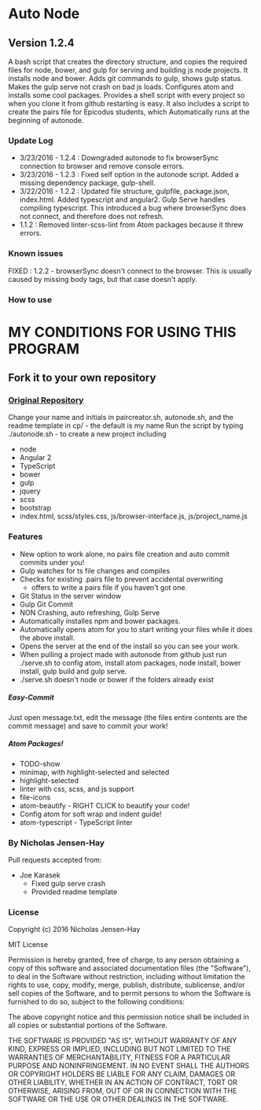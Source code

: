 # Auto Node
## Version 1.2.4

A bash script that creates the directory structure, and copies the required files for node, bower, and gulp for serving and building js node projects. It installs node and bower. Adds git commands to gulp, shows gulp status. Makes the gulp serve not crash on bad js loads. Configures atom and installs some cool packages. Provides a shell script with every project so when you clone it from github restarting is easy.
It also includes a script to create the pairs file for Epicodus students, which Automatically runs at the beginning of autonode.

### Update Log
* 3/23/2016 - 1.2.4 : Downgraded autonode to fix browserSync connection to browser and remove console errors.
* 3/23/2016 - 1.2.3 : Fixed self option in the autonode script. Added a missing dependency package, gulp-shell.
* 3/22/2016 - 1.2.2 : Updated file structure, gulpfile, package.json, index.html. Added typescript and angular2. Gulp Serve handles compiling typescript. This introduced a bug where browserSync does not connect, and therefore does not refresh.
* 1.1.2 : Removed linter-scss-lint from Atom packages because it threw errors.

### Known issues

FIXED : 1.2.2 - browserSync doesn't connect to the browser. This is usually caused by missing body tags, but that case doesn't apply.

### How to use

# MY CONDITIONS FOR USING THIS PROGRAM
## Fork it to your own repository
### [Original Repository](http://github.com/hreacon/autonode)
Change your name and initials in paircreator.sh, autonode.sh, and the readme template in cp/ - the default is my name
Run the script by typing
    ./autonode.sh - to create a new project including
* node
* Angular 2
* TypeScript
* bower
* gulp
* jquery
* scss
* bootstrap
* index.html, scss/styles.css, js/browser-interface.js, js/project_name.js

### Features

* New option to work alone, no pairs file creation and auto commit commits under you!
* Gulp watches for ts file changes and compiles
* Checks for existing .pairs file to prevent accidental overwriting
    * offers to write a pairs file if you haven't got one.
* Git Status in the server window
* Gulp Git Commit
* NON Crashing, auto refreshing, Gulp Serve
* Automatically installes npm and bower packages.
* Automatically opens atom for you to start writing your files while it does the above install.
* Opens the server at the end of the install so you can see your work.
* When pulling a project made with autonode from github just run ./serve.sh to config atom, install atom packages, node install, bower install, gulp build and gulp serve.
* ./serve.sh doesn't node or bower if the folders already exist

##### Easy-Commit

Just open message.txt, edit the message (the files entire contents are the commit message) and save to commit your work!

##### Atom Packages!

* TODO-show
* minimap, with highlight-selected and selected
* highlight-selected
* linter with css, scss, and js support
* file-icons
* atom-beautify - RIGHT CLICK to beautify your code!
* Config atom for soft wrap and indent guide!
* atom-typescript - TypeScript linter

### By Nicholas Jensen-Hay

Pull requests accepted from:
* Joe Karasek
  * Fixed gulp serve crash
  * Provided readme template

### License

Copyright (c) 2016 Nicholas Jensen-Hay

MIT License

Permission is hereby granted, free of charge, to any person obtaining a copy of this software and associated documentation files (the "Software"), to deal in the Software without restriction, including without limitation the rights to use, copy, modify, merge, publish, distribute, sublicense, and/or sell copies of the Software, and to permit persons to whom the Software is furnished to do so, subject to the following conditions:

The above copyright notice and this permission notice shall be included in all copies or substantial portions of the Software.

THE SOFTWARE IS PROVIDED "AS IS", WITHOUT WARRANTY OF ANY KIND, EXPRESS OR IMPLIED, INCLUDING BUT NOT LIMITED TO THE WARRANTIES OF MERCHANTABILITY, FITNESS FOR A PARTICULAR PURPOSE AND NONINFRINGEMENT. IN NO EVENT SHALL THE AUTHORS OR COPYRIGHT HOLDERS BE LIABLE FOR ANY CLAIM, DAMAGES OR OTHER LIABILITY, WHETHER IN AN ACTION OF CONTRACT, TORT OR OTHERWISE, ARISING FROM, OUT OF OR IN CONNECTION WITH THE SOFTWARE OR THE USE OR OTHER DEALINGS IN THE SOFTWARE.

